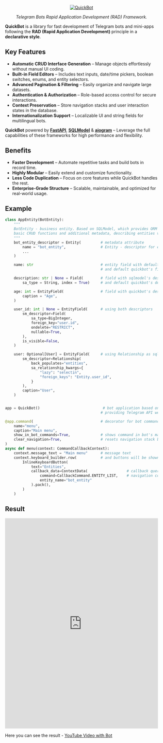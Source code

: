 <p align="center">
    <a href="https://quickbot.botforge.biz"><img src="https://quickbot.botforge.biz/img/qbot.svg" alt="QuickBot"></a>
</p>
<p align="center">
    <em>Telegram Bots Rapid Application Development (RAD) Framework.</em>
</p>

**QuickBot** is a library for fast development of Telegram bots and mini-apps following the **RAD (Rapid Application Development)** principle in a **declarative style**.

## Key Features

- **Automatic CRUD Interface Generation** – Manage objects effortlessly without manual UI coding.
- **Built-in Field Editors** – Includes text inputs, date/time pickers, boolean switches, enums, and entity selectors.
- **Advanced Pagination & Filtering** – Easily organize and navigate large datasets.
- **Authentication & Authorization** – Role-based access control for secure interactions.
- **Context Preservation** – Store navigation stacks and user interaction states in the database.
- **Internationalization Support** – Localizable UI and string fields for multilingual bots.

**QuickBot** powered by **[FastAPI](https://fastapi.tiangolo.com)**, **[SQLModel](https://sqlmodel.tiangolo.com)** & **[aiogram](https://aiogram.dev)** – Leverage the full capabilities of these frameworks for high performance and flexibility.

## Benefits

- **Faster Development** – Automate repetitive tasks and build bots in record time.
- **Highly Modular** – Easily extend and customize functionality.
- **Less Code Duplication** – Focus on core features while QuickBot handles the rest.
- **Enterprise-Grade Structure** – Scalable, maintainable, and optimized for real-world usage.

## Example
```python
class AppEntity(BotEntity):
    """
    BotEntity - business entity. Based on SQLModel, which provides ORM functionality,
    basic CRUD functions and additional metadata, describing entities view and behaviour
    """
    bot_entity_descriptor = Entity(         # metadata attribute
        name = "bot_entity",                # Entity - descriptor for entity metadata
        ...
    )

    name: str                               # entity field with default sqlmodel's FieldInfo descriptor
                                            # and default quickbot's field descriptor

    description: str | None = Field(        # field with sqlmodel's descriptor
        sa_type = String, index = True)     # and default quickbot's descriptor

    age: int = EntityField(                 # field with quickbot's descriptor
        caption = "Age",
    )

    user_id: int | None = EntityField(      # using both descriptors
        sm_descriptor=Field(
            sa_type=BigInteger,
            foreign_key="user.id",
            ondelete="RESTRICT",
            nullable=True,
        ),
        is_visible=False,
    )

    user: Optional[User] = EntityField(     # using Relationship as sqlmodel descriptor
        sm_descriptor=Relationship(
            back_populates="entities",
            sa_relationship_kwargs={
                "lazy": "selectin",
                "foreign_keys": "Entity.user_id",
            }
        ),
        caption="User",
    )


app = QuickBot()                             # bot application based on FastAPI application
                                            # providing Telegram API webhook handler

@app.command(                               # decorator for bot commands definition
    name="menu",
    caption="Main menu",
    show_in_bot_commands=True,              # shows command in bot's main menu
    clear_navigation=True,                  # resets navigation stack between bot dialogues
)
async def menu(context: CommandCallbackContext):
    context.message_text = "Main menu"      # message text
    context.keyboard_builder.row(           # and buttons will be shown to user
        InlineKeyboardButton(
            text="Entities",
            callback_data=ContextData(                  # callback query dataclass representing
                command=CallbackCommand.ENTITY_LIST,    # navigation context and its parameters
                entity_name="bot_entity"
            ).pack(),
        )
    )
```
## Result

<iframe width="100%" height="691" src="https://www.youtube.com/embed/ptTnoppkYfM" title="QuickBot Framework – The Open-Source RAD Tool for Telegram Bots" frameborder="0" allow="accelerometer; autoplay; clipboard-write; encrypted-media; gyroscope; picture-in-picture; web-share" referrerpolicy="strict-origin-when-cross-origin" allowfullscreen></iframe>

Here you can see the result - [YouTube Video with Bot](https://www.youtube.com/shorts/ptTnoppkYfM)


